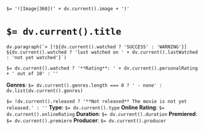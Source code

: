 `$= '![Image|360](' + dv.current().image + ')'`

# `$= dv.current().title`

```dataviewjs
dv.paragraph(`> [!${dv.current().watched ? 'SUCCESS' : 'WARNING'}] ${dv.current().watched ? 'last watched on ' + dv.current().lastWatched : 'not yet watched'}`)
```

`$= dv.current().watched ? '**Rating**: ' + dv.current().personalRating + ' out of 10' : ''`

**Genres**:
`$= dv.current().genres.length === 0 ? ' - none' : dv.list(dv.current().genres)`

`$= !dv.current().released ? '**Not released** The movie is not yet released.' : ''`
**Type**: `$= dv.current().type`
**Online Rating**: `$= dv.current().onlineRating`
**Duration**:  `$= dv.current().duration`
**Premiered**: `$= dv.current().premiere`
**Producer**: `$= dv.current().producer`